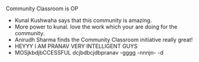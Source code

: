 # 


Community Classroom is OP

- Kunal Kushwaha says that this community is amazing.
- More power to kunal. love the work which your are doing for the community.
- Anirudh Sharma finds the Community Classroom initiative really great!
- HEYYY I AM PRANAV 
VERY INTELLIGENT GUYS 
- MOSjkbdjbCCESSFUL
dcjbdbcjdbpranav 
-gggg
-nnnjn-
-d

